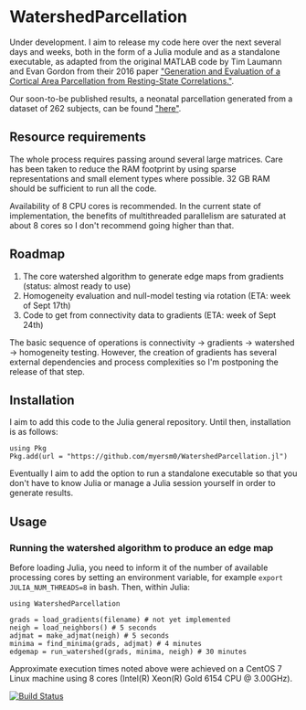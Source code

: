 # WatershedParcellation

Under development. I aim to release my code here over the next several days and weeks, both in the form of a Julia module and as a standalone executable, as adapted from the original MATLAB code by Tim Laumann and Evan Gordon from their 2016 paper ["Generation and Evaluation of a Cortical Area Parcellation from Resting-State Correlations."](https://pubmed.ncbi.nlm.nih.gov/25316338/).

Our soon-to-be published results, a neonatal parcellation generated from a dataset of 262 subjects, can be found ["here"](https://github.com/myersm0/Myers-Labonte_parcellation).

## Resource requirements
The whole process requires passing around several large matrices. Care has been taken to reduce the RAM footprint by using sparse representations and small element types where possible. 32 GB RAM should be sufficient to run all the code.

Availability of 8 CPU cores is recommended. In the current state of implementation, the benefits of multithreaded parallelism are saturated at about 8 cores so I don't recommend going higher than that.

## Roadmap
1. The core watershed algorithm to generate edge maps from gradients (status: almost ready to use)
2. Homogeneity evaluation and null-model testing via rotation (ETA: week of Sept 17th)
3. Code to get from connectivity data to gradients (ETA: week of Sept 24th)

The basic sequence of operations is connectivity -> gradients -> watershed -> homogeneity testing. However, the creation of gradients has several external dependencies and process complexities so I'm postponing the release of that step.

## Installation
I aim to add this code to the Julia general repository. Until then, installation is as follows:
```
using Pkg
Pkg.add(url = "https://github.com/myersm0/WatershedParcellation.jl")
```

Eventually I aim to add the option to run a standalone executable so that you don't have to know Julia or manage a Julia session yourself in order to generate results.

## Usage
### Running the watershed algorithm to produce an edge map
Before loading Julia, you need to inform it of the number of available processing cores by setting an environment variable, for example `export JULIA_NUM_THREADS=8` in bash. Then, within Julia:

```
using WatershedParcellation

grads = load_gradients(filename) # not yet implemented
neigh = load_neighbors() # 5 seconds
adjmat = make_adjmat(neigh) # 5 seconds
minima = find_minima(grads, adjmat) # 4 minutes
edgemap = run_watershed(grads, minima, neigh) # 30 minutes
```

Approximate execution times noted above were achieved on a CentOS 7 Linux machine using 8 cores (Intel(R) Xeon(R) Gold 6154 CPU @ 3.00GHz).

[![Build Status](https://github.com/myersm0/WatershedParcellation.jl/actions/workflows/CI.yml/badge.svg?branch=main)](https://github.com/myersm0/WatershedParcellation.jl/actions/workflows/CI.yml?query=branch%3Amain)
